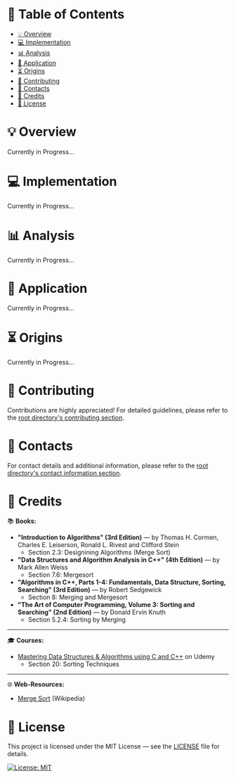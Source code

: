 # &#128209; Table of Contents
- [💡 Overview](#-overview)
- [💻 Implementation](#-implementation)
- [📊 Analysis](#-analysis)
- [📝 Application](#-application)
- [⏳ Origins](#-origins)
- [🤝 Contributing](#-contributing)
- [📧 Contacts](#-contacts)
- [🙏 Credits](#-credits)
- [🔏 License](#-license)



# &#128161; Overview
Currently in Progress...



# &#x1F4BB; Implementation
Currently in Progress...



# &#128202; Analysis
Currently in Progress...



# &#128221; Application
Currently in Progress...



# &#x23F3; Origins
Currently in Progress...



# &#129309; Contributing
Contributions are highly appreciated! For detailed guidelines, please refer to the [root directory's contributing section](../../../#-contributing).



# &#128231; Contacts
For contact details and additional information, please refer to the [root directory's contact information section](../../../#-contact-information).



# &#128591; Credits
&#128218; **Books:**
- **"Introduction to Algorithms" (3rd Edition)** — by Thomas H. Cormen, Charles E. Leiserson, Ronald L. Rivest and Clifford Stein
  - Section 2.3: Designining Algorithms (Merge Sort)
- **"Data Structures and Algorithm Analysis in C++" (4th Edition)** — by Mark Allen Weiss
  - Section 7.6: Mergesort
- **"Algorithms in C++, Parts 1-4: Fundamentals, Data Structure, Sorting, Searching" (3rd Edition)** — by Robert Sedgewick
  - Section 8: Merging and Mergesort
- **"The Art of Computer Programming, Volume 3: Sorting and Searching" (2nd Edition)** — by Donald Ervin Knuth
  - Section 5.2.4: Sorting by Merging

---  
&#127891; **Courses:**
- [Mastering Data Structures & Algorithms using C and C++](https://www.udemy.com/course/datastructurescncpp/) on Udemy
   - Section 20: Sorting Techniques

---  
&#127760; **Web-Resources:**  
- [Merge Sort](https://en.wikipedia.org/wiki/Merge_sort) (Wikipedia)



# &#128271; License
This project is licensed under the MIT License — see the [LICENSE](https://github.com/vezzolter/DSA/blob/main/LICENSE) file for details.

[![License: MIT](https://img.shields.io/badge/License-MIT-yellow.svg)](https://opensource.org/licenses/MIT)